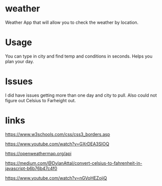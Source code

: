 # weather
Weather App that will allow you to check the weather by location.

# Usage
You can type in city and find temp and conditions in seconds. Helps you plan your day.

# Issues
I did have issues getting more than one day and city to pull. Also could not figure out Celsius to Farheight out.

# links
https://www.w3schools.com/css/css3_borders.asp

https://www.youtube.com/watch?v=GXrDEA3SIOQ

https://openweathermap.org/api

https://medium.com/@DylanAttal/convert-celsius-to-fahrenheit-in-javascript-b6b76b47c4f0

https://www.youtube.com/watch?v=nGVoHEZojiQ
